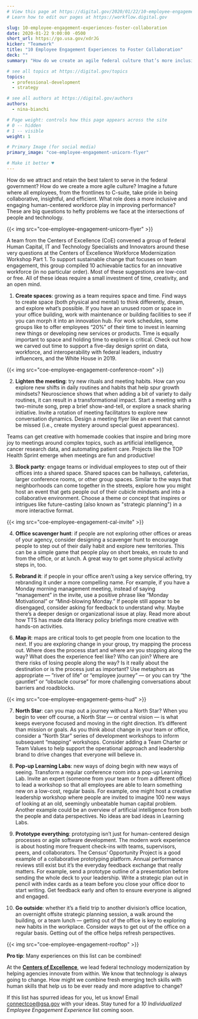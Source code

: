 ```yaml
---
# View this page at https://digital.gov/2020/01/22/10-employee-engagement-experiences-foster-collaboration
# Learn how to edit our pages at https://workflow.digital.gov

slug: 10-employee-engagement-experiences-foster-collaboration
date: 2020-01-22 9:00:00 -0500
short_url: https://go.usa.gov/xdrJG
kicker: "Teamwork"
title: "10 Employee Engagement Experiences to Foster Collaboration"
deck: ""
summary: "How do we create an agile federal culture that’s more inclusive, insightful, and efficient? Explore 10 teamwork engagement experiences with your agency to foster collaboration."

# see all topics at https://digital.gov/topics
topics:
  - professional-development
  - strategy

# see all authors at https://digital.gov/authors
authors:
  - nina-bianchi

# Page weight: controls how this page appears across the site
# 0 -- hidden
# 1 -- visible
weight: 1

# Primary Image (for social media)
primary_image: "coe-employee-engagement-unicorn-flyer"

# Make it better ♥
---
```


How do we attract and retain the best talent to serve in the federal government? How do we create a more agile culture? Imagine a future where all employees, from the frontlines to C-suite, take pride in being collaborative, insightful, and efficient. What role does a more inclusive and engaging human-centered workforce play in improving performance? These are big questions to hefty problems we face at the intersections of people and technology.

{{< img src="coe-employee-engagement-unicorn-flyer" >}}


A team from the Centers of Excellence (CoE) convened a group of federal Human Capital, IT and Technology Specialists and Innovators around these very questions at the Centers of Excellence Workforce Modernization Workshop Part 1. To support sustainable change that focuses on team engagement, this group compiled 10 achievable tactics for an innovative workforce (in no particular order). Most of these suggestions are low-cost or free. All of these ideas require a small investment of time, creativity, and an open mind.

1) **Create spaces**: growing as a team requires space and time. Find ways to create space (both physical and mental) to think differently, dream, and explore what’s possible. If you have an unused room or space in your office building, work with maintenance or building facilities to see if you can morph it into an innovation hub. For work schedules, some groups like to offer employees “20%” of their time to invest in learning new things or developing new services or products. Time is equally important to space and holding time to explore is critical. Check out how we carved out time to support a five-day design sprint on data, workforce, and interoperability with federal leaders, industry influencers, and the White House in 2019.

{{< img src="coe-employee-engagement-conference-room" >}}

2) **Lighten the meeting**: try new rituals and meeting habits. How can you explore new shifts in daily routines and habits that help spur growth mindsets? Neuroscience shows that when adding a bit of variety to daily routines, it can result in a transformational impact. Start a meeting with a two-minute song, prep a brief show-and-tell, or explore a snack sharing initiative. Invite a rotation of meeting facilitators to explore new conversation dynamics. Design a meeting flyer like an event that cannot be missed (i.e., create mystery around special guest appearances).

Teams can get creative with homemade cookies that inspire and bring more joy to meetings around complex topics, such as artificial intelligence, cancer research data, and automating patient care. Projects like the TOP Health Sprint emerge when meetings are fun and productive!

3) **Block party**: engage teams or individual employees to step out of their offices into a shared space. Shared spaces can be hallways, cafeterias, larger conference rooms, or other group spaces. Similar to the ways that neighborhoods can come together in the streets, explore how you might host an event that gets people out of their cubicle mindsets and into a collaborative environment. Choose a theme or concept that inspires or intrigues like future-casting (also known as "strategic planning") in a more interactive format.

{{< img src="coe-employee-engagement-cal-invite" >}}

4) **Office scavenger hunt**: if people are not exploring other offices or areas of your agency, consider designing a scavenger hunt to encourage people to step out of their daily habit and explore new territories. This can be a simple game that people play on short breaks, en route to and from the office, or at lunch. A great way to get some physical activity steps in, too.

5) **Rebrand it**: if people in your office aren’t using a key service offering, try rebranding it under a more compelling name. For example, if you have a Monday morning management meeting, instead of saying “management” in the invite, use a positive phrase like “Monday Motivational” or “Mind-blowing Monday.” If people still appear to be disengaged, consider asking for feedback to understand why. Maybe there’s a deeper design or organizational issue at play. Read more about how TTS has made data literacy policy briefings more creative with hands-on activities.

6) **Map it**: maps are critical tools to get people from one location to the next. If you are exploring change in your group, try mapping the process out. Where does the process start and where are you stopping along the way? What does the experience feel like? Who can join? Where are there risks of losing people along the way? Is it really about the destination or is the process just as important? Use metaphors as appropriate — ”river of life” or “employee journey” — or you can try “the gauntlet” or “obstacle course” for more challenging conversations about barriers and roadblocks.

{{< img src="coe-employee-engagement-gems-hud" >}}

7) **North Star**: can you map out a journey without a North Star? When you begin to veer off course, a North Star — or central vision — is what keeps everyone focused and moving in the right direction. It’s different than mission or goals. As you think about change in your team or office, consider a “North Star” series of development workshops to inform subsequent “mapping” workshops. Consider adding a Team Charter or Team Values to help support the operational approach and leadership brand to drive changes that everyone will believe in.

8) **Pop-up Learning Labs**: new ways of doing begin with new ways of seeing. Transform a regular conference room into a pop-up Learning Lab. Invite an expert (someone from your team or from a different office) to lead a workshop so that all employees are able to learn something new on a low-cost, regular basis. For example, one might host a creative leadership workshop where people are invited to imagine 100 new ways of looking at an old, seemingly unbeatable human capital problem. Another example could be an overview of artificial intelligence from both the people and data perspectives. No ideas are bad ideas in Learning Labs.

9) **Prototype everything**: prototyping isn’t just for human-centered design processes or agile software development. The modern work experience is about hosting more frequent check-ins with teams, supervisors, peers, and collaborators. The Census’ Opportunity Project is a good example of a collaborative prototyping platform. Annual performance reviews still exist but it’s the everyday feedback exchange that really matters. For example, send a prototype outline of a presentation before sending the whole deck to your leadership. Write a strategic plan out in pencil with index cards as a team before you close your office door to start writing. Get feedback early and often to ensure everyone is aligned and engaged.

10) **Go outside**: whether it’s a field trip to another division’s office location, an overnight offsite strategic planning session, a walk around the building, or a team lunch — getting out of the office is key to exploring new habits in the workplace. Consider ways to get out of the office on a regular basis. Getting out of the office helps refresh perspectives.

{{< img src="coe-employee-engagement-rooftop" >}}

**Pro tip**: Many experiences on this list can be combined!

At the [**Centers of Excellence**](https://coe.gsa.gov/), we lead federal technology modernization by helping agencies innovate from within. We know that technology is always going to change. How might we combine fresh emerging tech skills with human skills that help us to be ever ready and more adaptive to change?

If this list has spurred ideas for you, let us know! Email [connectcoe@gsa.gov](mailto:connectcoe@gsa.gov) with your ideas. Stay tuned for a _10 Individualized Employee Engagement Experience_ list coming soon.
